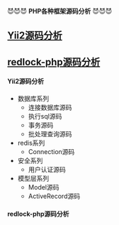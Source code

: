 
:smiling_imp::smiling_imp::smiling_imp:
**PHP各种框架源码分析** 
:smiling_imp::smiling_imp::smiling_imp:  
## [Yii2源码分析](#Yii2源码分析)
## [redlock-php源码分析](#redlock-php源码分析)









#### Yii2源码分析
* 数据库系列
  * 连接数据库源码
  * 执行sql源码
  * 事务源码
  * 批处理查询源码
* redis系列
  * Connection源码
* 安全系列
  * 用户认证源码
* 模型层系列
  * Model源码
  * ActiveRecord源码
#### redlock-php源码分析
